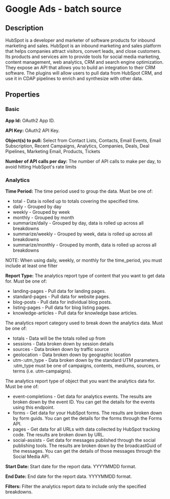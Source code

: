 # Google Ads - batch source

Description
-----------
HubSpot is a developer and marketer of software products for inbound marketing and sales. HubSpot is an inbound marketing and sales platform that helps companies attract visitors, convert leads, and close customers. Its products and services aim to provide tools for social media marketing, content management, web analytics, CRM and search engine optimization. They expose an API that allows you to build an integration to their CRM software. The plugins will allow users to pull data from HubSpot CRM, and use it in CDAP pipelines to enrich and synthesize with other data.

Properties
----------
### Basic

**App Id:** OAuth2 App ID.

**API Key:** OAuth2 API Key.

**Object(s) to pull:** Select from Contact Lists, Contacts, Email Events, Email Subscription, Recent Campaigns, Analytics, Companies, Deals, Deal Pipelines, Marketing Email, Products, Tickets

**Number of API calls per day:** The number of API calls to make per day, to avoid hitting HubSpot's rate limits

### Analytics

**Time Period:** The time period used to group the data. Must be one of:
* total - Data is rolled up to totals covering the specified time.
* daily - Grouped by day
* weekly - Grouped by week
* monthly - Grouped by month
* summarize/daily - Grouped by day, data is rolled up across all breakdowns
* summarize/weekly - Grouped by week, data is rolled up across all breakdowns
* summarize/monthly - Grouped by month, data is rolled up across all breakdowns

NOTE: When using daily, weekly, or monthly for the time_period, you must include at least one filter 

**Report Type:** The analytics report type of content that you want to get data for. Must be one of:
* landing-pages - Pull data for landing pages.
* standard-pages - Pull data for website pages.
* blog-posts - Pull data for individual blog posts.
* listing-pages - Pull data for blog listing pages.
* knowledge-articles - Pull data for knowledge base articles.

The analytics report category used to break down the analytics data. Must be one of:
* totals - Data will be the totals rolled up from
* sessions - Data broken down by session details
* sources - Data broken down by traffic source
* geolocation - Data broken down by geographic location
* utm-:utm_type - Data broken down by the standard UTM parameters. :utm_type must be one of campaigns, contents, mediums, sources, or terms (i.e. utm-campaigns).

The analytics report type of object that you want the analytics data for. Must be one of:
* event-completions - Get data for analytics events. The results are broken down by the event ID. You can get the details for the events using this endpoint.
* forms - Get data for your HubSpot forms. The results are broken down by form guids. You can get the details for the forms through the Forms API.
* pages - Get data for all URLs with data collected by HubSpot tracking code. The results are broken down by URL.
* social-assists - Get data for messages published through the social publishing tools. The results are broken down by the broadcastGuid of the messages. You can get the details of those messages through the Social Media API.

**Start Date:** Start date for the report data. YYYYMMDD format.

**End Date:** End date for the report data. YYYYMMDD format.

**Filters:** Filter the analytics report data to include only the specified breakdowns.
